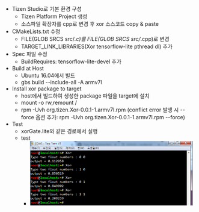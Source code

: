 * Tizen Studio로 기본 환경 구성
  * Tizen Platform Project 생성
  * 소스파일 확장자를 cpp로 변경 후 xor 소스코드 copy & paste
* CMakeLists.txt 수정
  * FILE(GLOB SRCS src/*.c)를 FILE(GLOB SRCS src/*.cpp)로 변경
  * TARGET_LINK_LIBRARIES(Xor tensorflow-lite pthread dl) 추가
* Spec 파일 수정
  * BuildRequires: tensorflow-lite-devel 추가
* Build at Host
  * Ubuntu 16.04에서 빌드
  * gbs build --include-all -A armv7l
* Install xor package to target
  * host에서 빌드하여 생성한 package 파일을 target에 설치
  * mount -o rw,remount /
  * rpm -Uvh org.tizen.Xor-0.0.1-1.armv7l.rpm
     (conflict error 발생 시 --force 옵션 추가: rpm -Uvh org.tizen.Xor-0.0.1-1.armv7l.rpm --force)
* Test
  * xorGate.lite와 같은 경로에서 실행
  * test
    * ![test_xor](./fig/test_xor.png)
